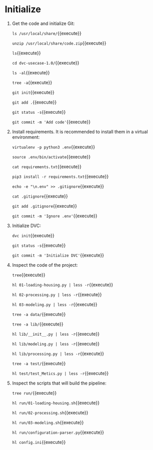 # Initialize

1. Get the code and initialize Git:

   `ls /usr/local/share/`{{execute}}

   `unzip /usr/local/share/code.zip`{{execute}}
   
   `ls`{{execute}}
  
   `cd dvc-usecase-1.0/`{{execute}}
   
   `ls -al`{{execute}}
  
   `tree -a`{{execute}}
   
   `git init`{{execute}}
   
   `git add .`{{execute}}
   
   `git status -s`{{execute}}
   
   `git commit -m 'Add code'`{{execute}}
   
2. Install requirements. It is recommended to install them in a
   virtual environment:

   `virtualenv -p python3 .env`{{execute}}
   
   `source .env/bin/activate`{{execute}}
   
   `cat requirements.txt`{{execute}}
   
   `pip3 install -r requirements.txt`{{execute}}

   `echo -e "\n.env" >> .gitignore`{{execute}}

   `cat .gitignore`{{execute}}
   
   `git add .gitignore`{{execute}}
   
   `git commit -m 'Ignore .env'`{{execute}}

3. Initialize DVC:
   
   `dvc init`{{execute}}
   
   `git status -s`{{execute}}
   
   `git commit -m 'Initialize DVC'`{{execute}}
 
4. Inspect the code of the project:

   `tree`{{execute}}
   
   `hl 01-loading-housing.py | less -r`{{execute}}
   
   `hl 02-processing.py | less -r`{{execute}}
   
   `hl 03-modeling.py | less -r`{{execute}}
   
   `tree -a data/`{{execute}}
   
   `tree -a lib/`{{execute}}
   
   `hl lib/__init__.py | less -r`{{execute}}
   
   `hl lib/modeling.py | less -r`{{execute}}
   
   `hl lib/processing.py | less -r`{{execute}}
   
   `tree -a test/`{{execute}}
   
   `hl test/test_Metics.py | less -r`{{execute}}
   
5. Inspect the scripts that will build the pipeline:
   
   `tree run/`{{execute}}
   
   `hl run/01-loading-housing.sh`{{execute}}
   
   `hl run/02-processing.sh`{{execute}}
   
   `hl run/03-modeling.sh`{{execute}}
   
   `hl run/configuration-parser.py`{{execute}}
   
   `hl config.ini`{{execute}}
